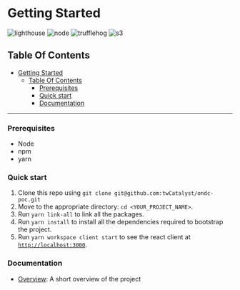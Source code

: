 # Getting Started

![lighthouse](https://github.com/twCatalyst/ondc-poc/actions/workflows/lighthouse.yml/badge.svg)
![node](https://github.com/twCatalyst/ondc-poc/actions/workflows/node.js.yml/badge.svg)
![trufflehog](https://github.com/twCatalyst/ondc-poc/actions/workflows/trufflehog.yml/badge.svg)
![s3](https://github.com/twCatalyst/ondc-poc/actions/workflows/s3upload.yml/badge.svg)

## Table Of Contents

- [Getting Started](#getting-started)
  - [Table Of Contents](#table-of-contents)
    - [Prerequisites](#prerequisites)
    - [Quick start](#quick-start)
    - [Documentation](#documentation)

---

### Prerequisites

- Node
- npm
- yarn

### Quick start

1. Clone this repo using `git clone git@github.com:twCatalyst/ondc-poc.git`
2. Move to the appropriate directory: `cd <YOUR_PROJECT_NAME>`.
3. Run `yarn link-all` to link all the packages.
4. Run `yarn install` to install all the dependencies required to bootstrap the project.
5. Run `yarn workspace client start` to see the react client at [`http://localhost:3000`](http://localhost:3000).

### Documentation

- [Overview](docs): A short overview of the project

<!-- ALL-CONTRIBUTORS-LIST:END -->
